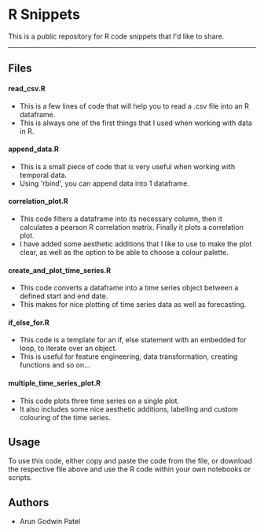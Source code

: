 # R Snippets

This is a public repository for R code snippets that I'd like to share.

***

## Files

#### read_csv.R
- This is a few lines of code that will help you to read a .csv file into an R dataframe.
- This is always one of the first things that I used when working with data in R.

#### append_data.R
- This is a small piece of code that is very useful when working with temporal data.
- Using 'rbind', you can append data into 1 dataframe.

#### correlation_plot.R
- This code filters a dataframe into its necessary column, then it calculates a pearson R correlation matrix. Finally it plots a correlation plot.
- I have added some aesthetic additions that I like to use to make the plot clear, as well as the option to be able to choose a colour palette. 

#### create_and_plot_time_series.R
- This code converts a dataframe into a time series object between a defined start and end date.
- This makes for nice plotting of time series data as well as forecasting.

#### if_else_for.R
- This code is a template for an if, else statement with an embedded for loop, to iterate over an object. 
- This is useful for feature engineering, data transformation, creating functions and so on...

#### multiple_time_series_plot.R
- This code plots three time series on a single plot.
- It also includes some nice aesthetic additions, labelling and custom colouring of the time series.


## Usage

To use this code, either copy and paste the code from the file, or download the respective file above and use the R code within your own notebooks or scripts.

## Authors
- Arun Godwin Patel
